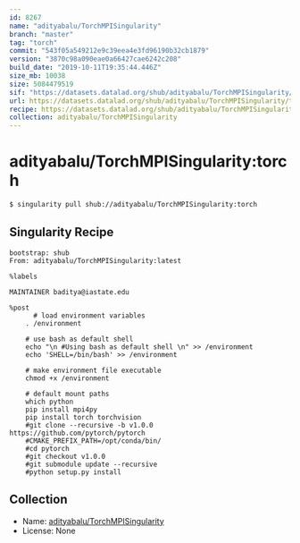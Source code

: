 ```yaml
---
id: 8267
name: "adityabalu/TorchMPISingularity"
branch: "master"
tag: "torch"
commit: "543f05a549212e9c39eea4e3fd96190b32cb1879"
version: "3870c98a090eae0a66427cae6242c208"
build_date: "2019-10-11T19:35:44.446Z"
size_mb: 10038
size: 5084479519
sif: "https://datasets.datalad.org/shub/adityabalu/TorchMPISingularity/torch/2019-10-11-543f05a5-3870c98a/3870c98a090eae0a66427cae6242c208.simg"
url: https://datasets.datalad.org/shub/adityabalu/TorchMPISingularity/torch/2019-10-11-543f05a5-3870c98a/
recipe: https://datasets.datalad.org/shub/adityabalu/TorchMPISingularity/torch/2019-10-11-543f05a5-3870c98a/Singularity
collection: adityabalu/TorchMPISingularity
---
```


# adityabalu/TorchMPISingularity:torch

```bash
$ singularity pull shub://adityabalu/TorchMPISingularity:torch
```

## Singularity Recipe

```singularity
bootstrap: shub
From: adityabalu/TorchMPISingularity:latest

%labels

MAINTAINER baditya@iastate.edu

%post
      # load environment variables
    . /environment

    # use bash as default shell
    echo "\n #Using bash as default shell \n" >> /environment
    echo 'SHELL=/bin/bash' >> /environment

    # make environment file executable
    chmod +x /environment

    # default mount paths
    which python
    pip install mpi4py
    pip install torch torchvision
    #git clone --recursive -b v1.0.0 https://github.com/pytorch/pytorch
    #CMAKE_PREFIX_PATH=/opt/conda/bin/
    #cd pytorch
    #git checkout v1.0.0
    #git submodule update --recursive
    #python setup.py install
```

## Collection

 - Name: [adityabalu/TorchMPISingularity](https://github.com/adityabalu/TorchMPISingularity)
 - License: None

